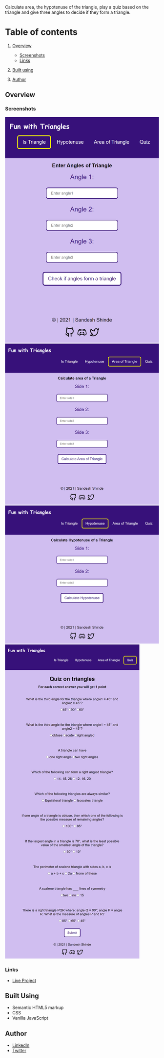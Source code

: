 Calculate area, the hypotenuse of the triangle, play a quiz based on the triangle and give three angles to decide if they form a triangle.

# Table of contents

1. [Overview](https://github.com/Sandesh9834/fun-with-triangles/new/main?readme=1#overview)
   - [Screenshots](https://github.com/Sandesh9834/fun-with-triangles/new/main?readme=1#screenshots)
   - [Links](https://github.com/Sandesh9834/fun-with-triangles/new/main?readme=1#links)
  
2. [Built using](https://github.com/Sandesh9834/fun-with-triangles/new/main?readme=1#built-using)
   
3. [Author](https://github.com/Sandesh9834/fun-with-triangles/new/main?readme=1#author)

## Overview
### Screenshots
![This is an image](https://github.com/Sandesh9834/fun-with-triangles/blob/main/images/quiz-triangle.netlify.app_%20(2).png)
![This is an image](https://github.com/Sandesh9834/fun-with-triangles/blob/main/images/quiz-triangle.netlify.app_calculate-area.html.png)
![This is an image](https://github.com/Sandesh9834/fun-with-triangles/blob/main/images/quiz-triangle.netlify.app_calculate-hypotenuse.html.png)
![This is an image](https://github.com/Sandesh9834/fun-with-triangles/blob/main/images/quiz-triangle.netlify.app_quiz.html.png)

### Links
   - [Live Project](https://quiz-triangle.netlify.app/)
    
## Built Using
   - Semantic HTML5 markup
   - CSS
   - Vanilla JavaScript
   
## Author

  - [LinkedIn](https://www.linkedin.com/in/sandesh-shinde-bb41aa150/)
  - [Twitter](https://twitter.com/Shinde_Sandesh_)
